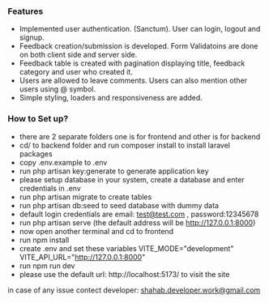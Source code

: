 ### Features

- Implemented user authentication. (Sanctum). User can login, logout and signup.
- Feedback creation/submission is developed. Form Validatoins are done on both client side and server side.
- Feedback table is created with pagination displaying title, feedback category and user who created it.
- Users are allowed to leave comments. Users can also mention other users using @ symbol.
- Simple styling, loaders and responsiveness are added.

### How to Set up?

- there are 2 separate folders one is for frontend and other is for backend
- cd/ to backend folder and run composer install to install laravel packages
- copy .env.example to .env
- run php artisan key:generate to generate application key
- please setup database in your system, create a database and enter credentials in .env
- run php artisan migrate to create tables
- run php artisan db:seed to seed database with dummy data
- default login credentials are email: test@test.com , password:12345678
- run php artisan serve (the default address will be http://127.0.0.1:8000)
- now open another terminal and cd to frontend
- run npm install
- create .env and set these variables
  VITE_MODE="development"
  VITE_API_URL="http://127.0.0.1:8000"
- run npm run dev
- please use the default url: http://localhost:5173/ to visit the site

in case of any issue contect developer: shahab.developer.work@gmail.com

